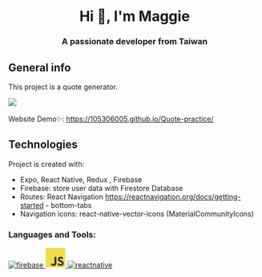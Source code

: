 <h1 align="center">Hi 👋, I'm Maggie</h1>
<h3 align="center">A passionate developer from Taiwan</h3>

## General info

This project is a quote generator.

<img src="https://maggiepractice.s3.amazonaws.com/quotegenerator2.gif" width="600" />

Website Demo✨: https://105306005.github.io/Quote-practice/

## Technologies

Project is created with:

- Expo, React Native, Redux , Firebase
- Firebase: store user data with Firestore Database
- Routes: React Navigation https://reactnavigation.org/docs/getting-started - bottom-tabs
- Navigation icons: react-native-vector-icons (MaterialCommunityIcons)


<h3 align="left">Languages and Tools:</h3>
<p align="left"> <a href="https://firebase.google.com/" target="_blank"> <img src="https://www.vectorlogo.zone/logos/firebase/firebase-icon.svg" alt="firebase" width="40" height="40"/> </a> <a href="https://developer.mozilla.org/en-US/docs/Web/JavaScript" target="_blank"> <img src="https://raw.githubusercontent.com/devicons/devicon/master/icons/javascript/javascript-original.svg" alt="javascript" width="40" height="40"/> </a> <a href="https://reactnative.dev/" target="_blank"> <img src="https://reactnative.dev/img/header_logo.svg" alt="reactnative" width="40" height="40"/> </a> </p>
